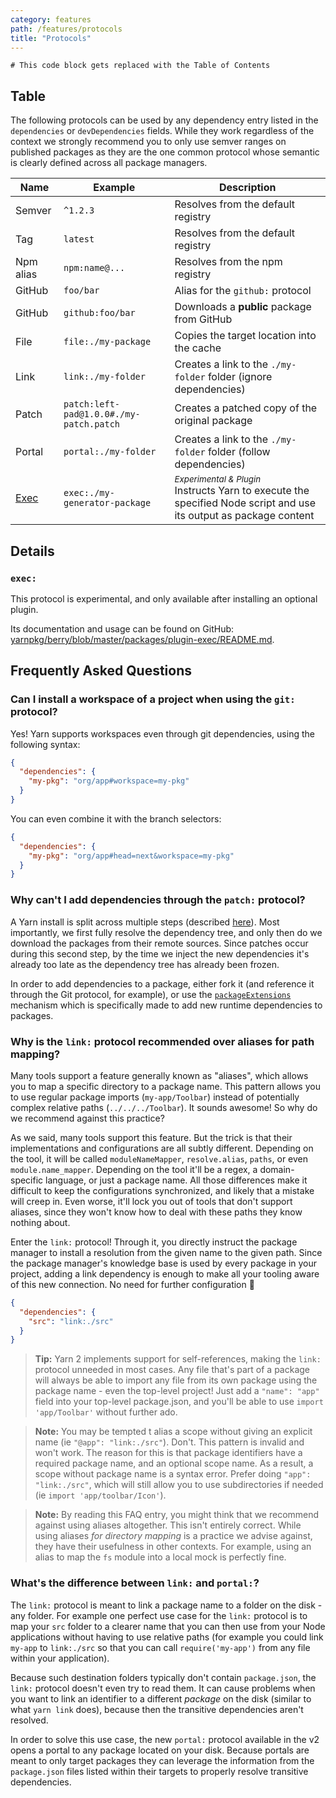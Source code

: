 ```yaml
---
category: features
path: /features/protocols
title: "Protocols"
---
```


```toc
# This code block gets replaced with the Table of Contents
```

## Table

The following protocols can be used by any dependency entry listed in the `dependencies` or `devDependencies` fields. While they work regardless of the context we strongly recommend you to only use semver ranges on published packages as they are the one common protocol whose semantic is clearly defined across all package managers.

| Name          | Example                                 | Description                                                                                                                     |
| ------------- | --------------------------------------- | ------------------------------------------------------------------------------------------------------------------------------- |
| Semver        | `^1.2.3`                                | Resolves from the default registry                                                                                              |
| Tag           | `latest`                                | Resolves from the default registry                                                                                              |
| Npm alias     | `npm:name@...`                          | Resolves from the npm registry                                                                                                  |
| GitHub        | `foo/bar`                               | Alias for the `github:` protocol                                                                                                |
| GitHub        | `github:foo/bar`                        | Downloads a **public** package from GitHub                                                                                      |
| File          | `file:./my-package`                     | Copies the target location into the cache                                                                                       |
| Link          | `link:./my-folder`                      | Creates a link to the `./my-folder` folder (ignore dependencies)                                                                |
| Patch         | `patch:left-pad@1.0.0#./my-patch.patch` | Creates a patched copy of the original package                                                                                  |
| Portal        | `portal:./my-folder`                    | Creates a link to the `./my-folder` folder (follow dependencies)                                                                |
| [Exec](#exec) | `exec:./my-generator-package`           | <sup>*Experimental & Plugin*</sup><br>Instructs Yarn to execute the specified Node script and use its output as package content |

## Details

### `exec:`

This protocol is experimental, and only available after installing an optional plugin.

Its documentation and usage can be found on GitHub: [yarnpkg/berry/blob/master/packages/plugin-exec/README.md](https://github.com/yarnpkg/berry/blob/master/packages/plugin-exec/README.md).

## Frequently Asked Questions

### Can I install a workspace of a project when using the `git:` protocol?

Yes! Yarn supports workspaces even through git dependencies, using the following syntax:

```json
{
  "dependencies": {
    "my-pkg": "org/app#workspace=my-pkg"
  }
}
```

You can even combine it with the branch selectors:

```json
{
  "dependencies": {
    "my-pkg": "org/app#head=next&workspace=my-pkg"
  }
}
```

### Why can't I add dependencies through the `patch:` protocol?

A Yarn install is split across multiple steps (described [here](/advanced/architecture#install-architecture)). Most importantly, we first fully resolve the dependency tree, and only then do we download the packages from their remote sources. Since patches occur during this second step, by the time we inject the new dependencies it's already too late as the dependency tree has already been frozen.

In order to add dependencies to a package, either fork it (and reference it through the Git protocol, for example), or use the [`packageExtensions`](/configuration/yarnrc#packageExtensions) mechanism which is specifically made to add new runtime dependencies to packages.


### Why is the `link:` protocol recommended over aliases for path mapping?

Many tools support a feature generally known as "aliases", which allows you to map a specific directory to a package name. This pattern allows you to use regular package imports (`my-app/Toolbar`) instead of potentially complex relative paths (`../../../Toolbar`). It sounds awesome! So why do we recommend against this practice?

As we said, many tools support this feature. But the trick is that their implementations and configurations are all subtly different. Depending on the tool, it will be called `moduleNameMapper`, `resolve.alias`, `paths`, or even `module.name_mapper`. Depending on the tool it'll be a regex, a domain-specific language, or just a package name. All those differences make it difficult to keep the configurations synchronized, and likely that a mistake will creep in. Even worse, it'll lock you out of tools that don't support aliases, since they won't know how to deal with these paths they know nothing about.

Enter the `link:` protocol! Through it, you directly instruct the package manager to install a resolution from the given name to the given path. Since the package manager's knowledge base is used by every package in your project, adding a link dependency is enough to make all your tooling aware of this new connection. No need for further configuration 💫

```json
{
  "dependencies": {
    "src": "link:./src"
  }
}
```

> **Tip:** Yarn 2 implements support for self-references, making the `link:` protocol unneeded in most cases. Any file that's part of a package will always be able to import any file from its own package using the package name - even the top-level project! Just add a `"name": "app"` field into your top-level package.json, and you'll be able to use `import 'app/Toolbar'` without further ado.

> **Note:** You may be tempted t alias a scope without giving an explicit name (ie `"@app": "link:./src"`). Don't. This pattern is invalid and won't work. The reason for this is that package identifiers have a required package name, and an optional scope name. As a result, a scope without package name is a syntax error. Prefer doing `"app": "link:./src"`, which will still allow you to use subdirectories if needed (ie `import 'app/toolbar/Icon'`).

> **Note:** By reading this FAQ entry, you might think that we recommend against using aliases altogether. This isn't entirely correct. While using aliases *for directory mapping* is a practice we advise against, they have their usefulness in other contexts. For example, using an alias to map the `fs` module into a local mock is perfectly fine.

### What's the difference between `link:` and `portal:`?

The `link:` protocol is meant to link a package name to a folder on the disk - any folder. For example one perfect use case for the `link:` protocol is to map your `src` folder to a clearer name that you can then use from your Node applications without having to use relative paths (for example you could link `my-app` to `link:./src` so that you can call `require('my-app')` from any file within your application).

Because such destination folders typically don't contain `package.json`, the `link:` protocol doesn't even try to read them. It can cause problems when you want to link an identifier to a different *package* on the disk (similar to what `yarn link` does), because then the transitive dependencies aren't resolved.

In order to solve this use case, the new `portal:` protocol available in the v2 opens a portal to any package located on your disk. Because portals are meant to only target packages they can leverage the information from the `package.json` files listed within their targets to properly resolve transitive dependencies.
